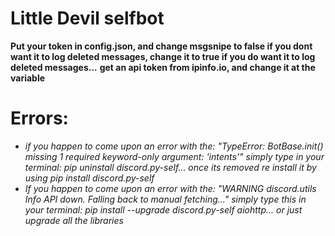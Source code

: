 # Little Devil selfbot

**Put your token in config.json, and change msgsnipe to false if you dont want it to log deleted messages, change it to true if you do want it to log deleted messages...**
**get an api token from ipinfo.io, and change it at the variable**

# Errors:
- *if you happen to come upon an error with the: "TypeError: BotBase.init() missing 1 required keyword-only argument: 'intents'" simply type in your terminal: pip uninstall discord.py-self... once its removed re install it by using pip install discord.py-self*
- *If you happen to come upon an error with the: "WARNING  discord.utils Info API down. Falling back to manual fetching..." simply type this in your terminal: pip install --upgrade discord.py-self aiohttp... or just upgrade all the libraries*

